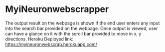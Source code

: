 # MyiNeuronwebscrapper
The output result on the webpage is shown if the end user enters any input into the search bar provided on the webpage. Once output is viewed, user can have a glance on it with the scroll bar provided to move in x, y directions.
Heroku Deployed link: https://myineuronwebscrap.herokuapp.com/
